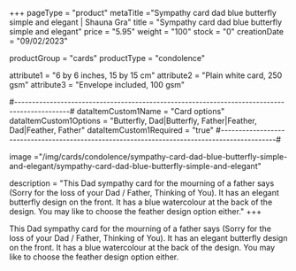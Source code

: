 +++
pageType = "product"
metaTitle ="Sympathy card dad blue butterfly simple and elegant | Shauna Gra"
title = "Sympathy card dad blue butterfly simple and elegant"
price = "5.95"
weight = "100"
stock = "0"
creationDate = "09/02/2023"

productGroup = "cards"
productType = "condolence"
 
 
attribute1 = "6 by 6 inches, 15 by 15 cm" 
attribute2 = "Plain white card, 250 gsm" 
attribute3 = "Envelope included, 100 gsm"
 
#---------------------------------------------------------------------------------------------#
dataItemCustom1Name = "Card options"
dataItemCustom1Options = "Butterfly, Dad|Butterfly, Father|Feather, Dad|Feather, Father"
dataItemCustom1Required = "true"
#---------------------------------------------------------------------------------------------#
 
image ="/img/cards/condolence/sympathy-card-dad-blue-butterfly-simple-and-elegant/sympathy-card-dad-blue-butterfly-simple-and-elegant"
 
description = "This Dad sympathy card for the mourning of a father says (Sorry for the loss of your Dad / Father, Thinking of You).  It has an elegant butterfly design on the front.  It has a blue watercolour at the back of the design.  You may like to choose the feather design option either."
+++

This Dad sympathy card for the mourning of a father says (Sorry for the loss of your Dad / Father, Thinking of You). It has an elegant butterfly design on the front. It has a blue watercolour at the back of the design. You may like to choose the feather design option either.
